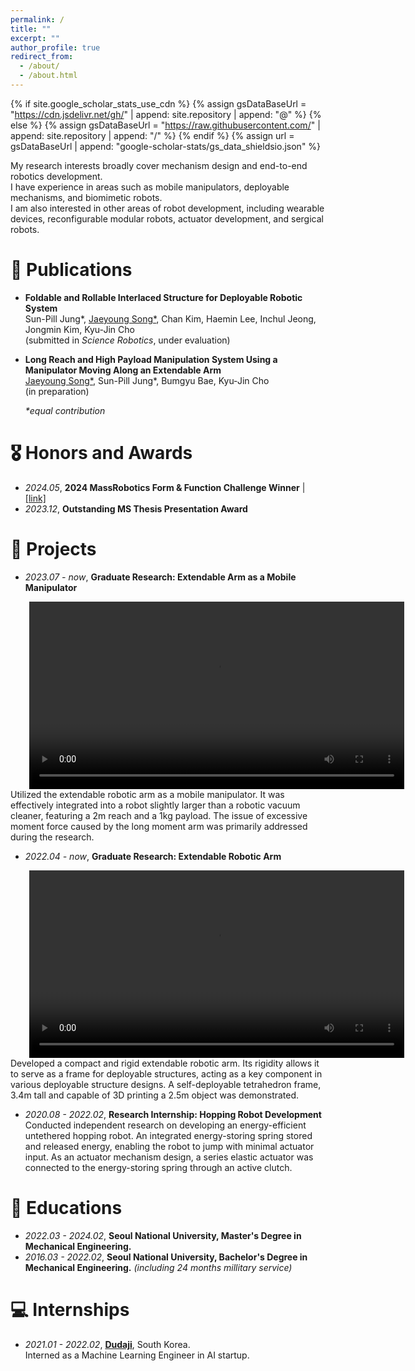 ```yaml
---
permalink: /
title: ""
excerpt: ""
author_profile: true
redirect_from: 
  - /about/
  - /about.html
---
```


{% if site.google_scholar_stats_use_cdn %}
{% assign gsDataBaseUrl = "https://cdn.jsdelivr.net/gh/" | append: site.repository | append: "@" %}
{% else %}
{% assign gsDataBaseUrl = "https://raw.githubusercontent.com/" | append: site.repository | append: "/" %}
{% endif %}
{% assign url = gsDataBaseUrl | append: "google-scholar-stats/gs_data_shieldsio.json" %}

<span class='anchor' id='about-me'></span>

My research interests broadly cover mechanism design and end-to-end robotics development.  
I have experience in areas such as mobile manipulators, deployable mechanisms, and biomimetic robots.  
I am also interested in other areas of robot development, including wearable devices, reconfigurable modular robots, actuator development, and sergical robots.


# 📝 Publications 

- __Foldable and Rollable Interlaced Structure for Deployable Robotic System__<br>
Sun-Pill Jung*, <u>Jaeyoung Song*</u>, Chan Kim, Haemin Lee, Inchul Jeong, Jongmin Kim, Kyu-Jin Cho<br>
(submitted in _Science Robotics_, under evaluation)

- __Long Reach and High Payload Manipulation System Using a Manipulator Moving Along an Extendable Arm__<br>
<u>Jaeyoung Song*</u>, Sun-Pill Jung*, Bumgyu Bae, Kyu-Jin Cho<br>
(in preparation)

    _\*equal contribution_

# 🎖 Honors and Awards
- _2024.05_, __2024 MassRobotics Form & Function Challenge Winner__ \| [\[link\]](https://www.massrobotics.org/massrobotics-announces-form-function-challenge-winners-showcases-first-accelerator-cohort-at-the-robotics-summit-expo/)
- _2023.12_, __Outstanding MS Thesis Presentation Award__

# 🔧 Projects
- _2023.07 - now_, __Graduate Research: Extendable Arm as a Mobile Manipulator__<br>
<div style="margin-left: 30px;">
  <video controls width="600">
    <source src="assets/video/Movie S8(2).mp4" type="video/mp4">
  </video>
</div>
Utilized the extendable robotic arm as a mobile manipulator. It was effectively integrated into a robot slightly larger than a robotic vacuum cleaner, featuring a 2m reach and a 1kg payload. The issue of excessive moment force caused by the long moment arm was primarily addressed during the research.<br>

- _2022.04 - now_, __Graduate Research: Extendable Robotic Arm__<br>
<div style="margin-left: 30px;">
  <video controls width="600">
    <source src="assets/video/Movie S8(2).mp4" type="video/mp4">
  </video>
</div>
Developed a compact and rigid extendable robotic arm. Its rigidity allows it to serve as a frame for deployable structures, acting as a key component in various deployable structure designs. A self-deployable tetrahedron frame, 3.4m tall and capable of 3D printing a 2.5m object was demonstrated.<br>

- _2020.08 - 2022.02_, __Research Internship: Hopping Robot Development__<br>
Conducted independent research on developing an energy-efficient untethered hopping robot. An integrated energy-storing spring stored and released energy, enabling the robot to jump with minimal actuator input. As an actuator mechanism design, a series elastic actuator was connected to the energy-storing spring through an active clutch.<br>


# 📖 Educations
- _2022.03 - 2024.02_, __Seoul National University, Master's Degree in Mechanical Engineering.__
- _2016.03 - 2022.02_, __Seoul National University, Bachelor's Degree in Mechanical Engineering.__ *(including 24 months millitary service)*

# 💻 Internships
- _2021.01 - 2022.02_, __[Dudaji](https://dudaji.com/)__, South Korea.<br>
                       Interned as a Machine Learning Engineer in AI startup.
